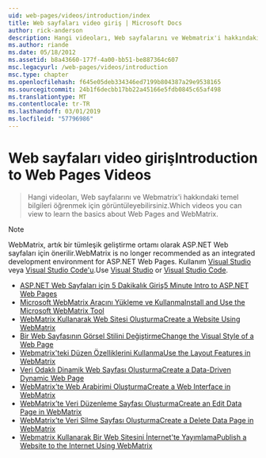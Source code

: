 ```yaml
---
uid: web-pages/videos/introduction/index
title: Web sayfaları video giriş | Microsoft Docs
author: rick-anderson
description: Hangi videoları, Web sayfalarını ve Webmatrix'i hakkındaki temel bilgileri öğrenmek için görüntüleyebilirsiniz.
ms.author: riande
ms.date: 05/18/2012
ms.assetid: b8a43660-177f-4a00-bb51-be887364c607
msc.legacyurl: /web-pages/videos/introduction
msc.type: chapter
ms.openlocfilehash: f645e05deb334346ed7199b804387a29e9538165
ms.sourcegitcommit: 24b1f6decbb17bb22a45166e5fdb0845c65af498
ms.translationtype: MT
ms.contentlocale: tr-TR
ms.lasthandoff: 03/01/2019
ms.locfileid: "57796986"
---
```

<a name="introduction-to-web-pages-videos"></a><span data-ttu-id="5f443-103">Web sayfaları video giriş</span><span class="sxs-lookup"><span data-stu-id="5f443-103">Introduction to Web Pages Videos</span></span>
====================
> <span data-ttu-id="5f443-104">Hangi videoları, Web sayfalarını ve Webmatrix'i hakkındaki temel bilgileri öğrenmek için görüntüleyebilirsiniz.</span><span class="sxs-lookup"><span data-stu-id="5f443-104">Which videos you can view to learn the basics about Web Pages and WebMatrix.</span></span>

> [!NOTE] 
> <span data-ttu-id="5f443-105">WebMatrix, artık bir tümleşik geliştirme ortamı olarak ASP.NET Web sayfaları için önerilir.</span><span class="sxs-lookup"><span data-stu-id="5f443-105">WebMatrix is no longer recommended as an integrated development environment for ASP.NET Web Pages.</span></span> <span data-ttu-id="5f443-106">Kullanım [Visual Studio](xref:aspnet/web-pages/overview/getting-started/program-asp-net-web-pages-in-visual-studio) veya [Visual Studio Code'u](https://code.visualstudio.com/).</span><span class="sxs-lookup"><span data-stu-id="5f443-106">Use [Visual Studio](xref:aspnet/web-pages/overview/getting-started/program-asp-net-web-pages-in-visual-studio) or [Visual Studio Code](https://code.visualstudio.com/).</span></span>


- [<span data-ttu-id="5f443-107">ASP.NET Web Sayfaları için 5 Dakikalık Giriş</span><span class="sxs-lookup"><span data-stu-id="5f443-107">5 Minute Intro to ASP.NET Web Pages</span></span>](5-minute-introduction-to-aspnet-web-pages.md)
- [<span data-ttu-id="5f443-108">Microsoft WebMatrix Aracını Yükleme ve Kullanma</span><span class="sxs-lookup"><span data-stu-id="5f443-108">Install and Use the Microsoft WebMatrix Tool</span></span>](install-and-use-the-microsoft-webmatrix-tool.md)
- [<span data-ttu-id="5f443-109">WebMatrix Kullanarak Web Sitesi Oluşturma</span><span class="sxs-lookup"><span data-stu-id="5f443-109">Create a Website Using WebMatrix</span></span>](create-a-website-using-webmatrix.md)
- [<span data-ttu-id="5f443-110">Bir Web Sayfasının Görsel Stilini Değiştirme</span><span class="sxs-lookup"><span data-stu-id="5f443-110">Change the Visual Style of a Web Page</span></span>](change-the-visual-style-of-a-web-page.md)
- [<span data-ttu-id="5f443-111">Webmatrix'teki Düzen Özelliklerini Kullanma</span><span class="sxs-lookup"><span data-stu-id="5f443-111">Use the Layout Features in WebMatrix</span></span>](use-the-layout-features-in-webmatrix.md)
- [<span data-ttu-id="5f443-112">Veri Odaklı Dinamik Web Sayfası Oluşturma</span><span class="sxs-lookup"><span data-stu-id="5f443-112">Create a Data-Driven Dynamic Web Page</span></span>](create-a-data-driven-dynamic-web-page.md)
- [<span data-ttu-id="5f443-113">WebMatrix’te Web Arabirimi Oluşturma</span><span class="sxs-lookup"><span data-stu-id="5f443-113">Create a Web Interface in WebMatrix</span></span>](create-a-web-interface-in-webmatrix.md)
- [<span data-ttu-id="5f443-114">WebMatrix’te Veri Düzenleme Sayfası Oluşturma</span><span class="sxs-lookup"><span data-stu-id="5f443-114">Create an Edit Data Page in WebMatrix</span></span>](create-an-edit-data-page-in-webmatrix.md)
- [<span data-ttu-id="5f443-115">WebMatrix’te Veri Silme Sayfası Oluşturma</span><span class="sxs-lookup"><span data-stu-id="5f443-115">Create a Delete Data Page in WebMatrix</span></span>](create-a-delete-data-page-in-webmatrix.md)
- [<span data-ttu-id="5f443-116">Webmatrix Kullanarak Bir Web Sitesini İnternet'te Yayımlama</span><span class="sxs-lookup"><span data-stu-id="5f443-116">Publish a Website to the Internet Using WebMatrix</span></span>](publish-a-website-to-the-internet-using-webmatrix.md)
